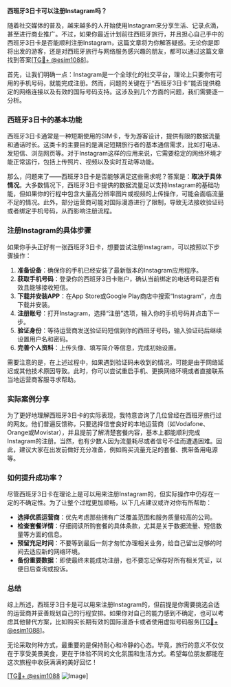 **西班牙3日卡可以注册Instagram吗？**

随着社交媒体的普及，越来越多的人开始使用Instagram来分享生活、记录点滴，甚至进行商业推广。不过，如果你最近计划前往西班牙旅行，并且担心自己手中的西班牙3日卡是否能顺利注册Instagram，这篇文章将为你解答疑惑。无论你是即将出发的游客，还是对西班牙旅行与网络服务感兴趣的朋友，都可以通过这篇文章找到答案[[TG💪+ @esim1088](https://t.me/s/esim1088)]。

首先，让我们明确一点：Instagram是一个全球化的社交平台，理论上只要你有可用的手机号码，就能完成注册。然而，问题的关键在于“西班牙3日卡”能否提供稳定的网络连接以及有效的国际号码支持。这涉及到几个方面的问题，我们需要逐一分析。

### 西班牙3日卡的基本功能

西班牙3日卡通常是一种短期使用的SIM卡，专为游客设计，提供有限的数据流量和通话时长。这类卡的主要目的是满足短期旅行者的基本通信需求，比如打电话、发短信、浏览网页等。对于Instagram这样的应用来说，它需要稳定的网络环境才能正常运行，包括上传照片、视频以及实时互动等功能。

那么，问题来了——西班牙3日卡是否能够满足这些需求呢？答案是：**取决于具体情况**。大多数情况下，西班牙3日卡提供的数据流量足以支持Instagram的基础功能，但如果你的行程中包含大量高分辨率图片或视频的上传操作，可能会面临流量不足的情况。此外，部分运营商可能对国际漫游进行了限制，导致无法接收验证码或者绑定手机号码，从而影响注册流程。

### 注册Instagram的具体步骤

如果你手头正好有一张西班牙3日卡，想要尝试注册Instagram，可以按照以下步骤操作：

1. **准备设备**：确保你的手机已经安装了最新版本的Instagram应用程序。
2. **获取手机号码**：登录你的西班牙3日卡账户，确认当前绑定的电话号码是否有效且能够接收短信。
3. **下载并安装APP**：在App Store或Google Play商店中搜索“Instagram”，点击下载并安装。
4. **注册账号**：打开Instagram，选择“注册”选项，输入你的手机号码并点击下一步。
5. **验证身份**：等待运营商发送验证码短信到你的西班牙号码，输入验证码后继续设置用户名和密码。
6. **完善个人资料**：上传头像、填写简介等信息，完成初始设置。

需要注意的是，在上述过程中，如果遇到验证码未收到的情况，可能是由于网络延迟或其他技术原因导致。此时，你可以尝试重启手机、更换网络环境或者直接联系当地运营商客服寻求帮助。

### 实际案例分享

为了更好地理解西班牙3日卡的实际表现，我特意咨询了几位曾经在西班牙旅行过的网友。他们普遍反馈称，只要选择信誉良好的本地运营商（如Vodafone、Orange或Movistar），并且提前了解清楚套餐内容，基本上都能顺利完成Instagram的注册。当然，也有少数人因为流量耗尽或者信号不佳而遭遇困难。因此，建议大家在出发前做好充分准备，例如购买流量充足的套餐、携带备用电源等。

### 如何提升成功率？

尽管西班牙3日卡在理论上是可以用来注册Instagram的，但实际操作中仍存在一定的不确定性。为了让整个过程更加顺畅，以下几点建议或许对你有所帮助：

- **选择优质运营商**：优先考虑那些拥有广泛覆盖范围和服务质量较高的公司。
- **检查套餐详情**：仔细阅读所购套餐的具体条款，尤其是关于数据流量、短信数量等方面的信息。
- **预留充足时间**：不要等到最后一刻才匆忙办理相关业务，给自己留出足够的时间去适应新的网络环境。
- **备份重要数据**：即使最终未能成功注册，也不要忘记保存好所有相关凭证，以便日后查询或投诉。

### 总结

综上所述，西班牙3日卡是可以用来注册Instagram的，但前提是你需要挑选合适的运营商并妥善规划自己的行程安排。如果你对自己的能力感到不确定，也可以考虑其他替代方案，比如购买长期有效的国际漫游卡或者使用虚拟号码服务[[TG💪+ @esim1088](https://t.me/s/esim1088)]。

无论采取何种方式，最重要的是保持耐心和冷静的心态。毕竟，旅行的意义不仅仅在于享受美景美食，更在于体验不同的文化氛围和生活方式。希望每位朋友都能在这次旅程中收获满满的美好回忆！

[[TG💪+ @esim1088](https://t.me/s/esim1088) ![Image](https://i.postimg.cc/4NQfJmqS/Snipaste-2025-05-13-00-14-12.png)]